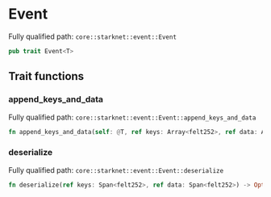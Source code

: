 # Event

Fully qualified path: `core::starknet::event::Event`

```rust
pub trait Event<T>
```

## Trait functions

### append_keys_and_data

Fully qualified path: `core::starknet::event::Event::append_keys_and_data`

```rust
fn append_keys_and_data(self: @T, ref keys: Array<felt252>, ref data: Array<felt252>)
```


### deserialize

Fully qualified path: `core::starknet::event::Event::deserialize`

```rust
fn deserialize(ref keys: Span<felt252>, ref data: Span<felt252>) -> Option<T>
```


